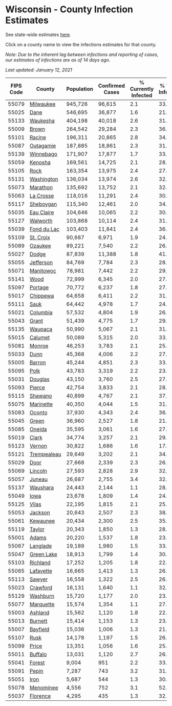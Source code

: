 # Wisconsin - County Infection Estimates

See state-wide estimates [here](/infections/us-wi).

Click on a county name to view the infections estimates for that county.

*Note: Due to the inherent lag between infections and reporting of cases, our estimates of infections are as of 14 days ago.*

*Last updated: January 12, 2021*

|   FIPS Code |                     County |   Population |   Confirmed Cases |   % Currently Infected |   % Total Infected |
|-------------|----------------------------|--------------|-------------------|------------------------|--------------------|
|       55079 |     [Milwaukee](milwaukee) |      945,726 |            96,615 |                    2.1 |               33.7 |
|       55025 |               [Dane](dane) |      546,695 |            36,877 |                    1.6 |               21.5 |
|       55133 |       [Waukesha](waukesha) |      404,198 |            40,018 |                    2.6 |               31.2 |
|       55009 |             [Brown](brown) |      264,542 |            29,284 |                    2.3 |               36.6 |
|       55101 |           [Racine](racine) |      196,311 |            20,865 |                    2.8 |               34.6 |
|       55087 |     [Outagamie](outagamie) |      187,885 |            18,861 |                    2.3 |               31.5 |
|       55139 |     [Winnebago](winnebago) |      171,907 |            17,877 |                    1.7 |               33.1 |
|       55059 |         [Kenosha](kenosha) |      169,561 |            14,725 |                    2.1 |               28.4 |
|       55105 |               [Rock](rock) |      163,354 |            13,975 |                    2.4 |               27.4 |
|       55131 |   [Washington](washington) |      136,034 |            13,974 |                    2.6 |               32.5 |
|       55073 |       [Marathon](marathon) |      135,692 |            13,752 |                    2.1 |               32.1 |
|       55063 |     [La Crosse](la-crosse) |      118,016 |            11,291 |                    2.4 |               30.1 |
|       55117 |     [Sheboygan](sheboygan) |      115,340 |            12,461 |                    2.0 |               34.3 |
|       55035 |   [Eau Claire](eau-claire) |      104,646 |            10,065 |                    2.2 |               30.4 |
|       55127 |       [Walworth](walworth) |      103,868 |            10,114 |                    2.4 |               31.0 |
|       55039 | [Fond du Lac](fond-du-lac) |      103,403 |            11,841 |                    2.4 |               36.4 |
|       55109 |     [St. Croix](st.-croix) |       90,687 |             6,971 |                    1.9 |               24.1 |
|       55089 |         [Ozaukee](ozaukee) |       89,221 |             7,540 |                    2.2 |               26.9 |
|       55027 |             [Dodge](dodge) |       87,839 |            11,388 |                    1.8 |               41.3 |
|       55055 |     [Jefferson](jefferson) |       84,769 |             7,784 |                    2.3 |               28.8 |
|       55071 |     [Manitowoc](manitowoc) |       78,981 |             7,442 |                    2.2 |               29.6 |
|       55141 |               [Wood](wood) |       72,999 |             6,345 |                    2.0 |               27.3 |
|       55097 |         [Portage](portage) |       70,772 |             6,237 |                    1.8 |               27.9 |
|       55017 |       [Chippewa](chippewa) |       64,658 |             6,411 |                    2.2 |               31.2 |
|       55111 |               [Sauk](sauk) |       64,442 |             4,978 |                    1.7 |               24.5 |
|       55021 |       [Columbia](columbia) |       57,532 |             4,804 |                    1.9 |               26.5 |
|       55043 |             [Grant](grant) |       51,439 |             4,775 |                    1.7 |               29.7 |
|       55135 |         [Waupaca](waupaca) |       50,990 |             5,067 |                    2.1 |               31.5 |
|       55015 |         [Calumet](calumet) |       50,089 |             5,315 |                    2.0 |               33.5 |
|       55081 |           [Monroe](monroe) |       46,253 |             3,783 |                    2.1 |               25.6 |
|       55033 |               [Dunn](dunn) |       45,368 |             4,006 |                    2.2 |               27.8 |
|       55005 |           [Barron](barron) |       45,244 |             4,851 |                    2.3 |               33.6 |
|       55095 |               [Polk](polk) |       43,783 |             3,319 |                    2.2 |               23.6 |
|       55031 |         [Douglas](douglas) |       43,150 |             3,760 |                    2.5 |               27.0 |
|       55093 |           [Pierce](pierce) |       42,754 |             3,833 |                    2.1 |               28.1 |
|       55115 |         [Shawano](shawano) |       40,899 |             4,767 |                    2.1 |               37.2 |
|       55075 |     [Marinette](marinette) |       40,350 |             4,044 |                    1.5 |               31.7 |
|       55083 |           [Oconto](oconto) |       37,930 |             4,343 |                    2.4 |               36.2 |
|       55045 |             [Green](green) |       36,960 |             2,527 |                    1.8 |               21.6 |
|       55085 |           [Oneida](oneida) |       35,595 |             3,061 |                    1.6 |               27.1 |
|       55019 |             [Clark](clark) |       34,774 |             3,257 |                    2.1 |               29.8 |
|       55123 |           [Vernon](vernon) |       30,822 |             1,686 |                    1.6 |               17.1 |
|       55121 | [Trempealeau](trempealeau) |       29,649 |             3,202 |                    2.1 |               34.1 |
|       55029 |               [Door](door) |       27,668 |             2,339 |                    2.3 |               26.9 |
|       55069 |         [Lincoln](lincoln) |       27,593 |             2,828 |                    2.9 |               32.0 |
|       55057 |           [Juneau](juneau) |       26,687 |             2,755 |                    3.4 |               32.2 |
|       55137 |       [Waushara](waushara) |       24,443 |             2,144 |                    1.1 |               28.0 |
|       55049 |               [Iowa](iowa) |       23,678 |             1,809 |                    1.4 |               24.3 |
|       55125 |             [Vilas](vilas) |       22,195 |             1,815 |                    2.1 |               25.3 |
|       55053 |         [Jackson](jackson) |       20,643 |             2,507 |                    2.3 |               38.5 |
|       55061 |       [Kewaunee](kewaunee) |       20,434 |             2,300 |                    2.5 |               35.8 |
|       55119 |           [Taylor](taylor) |       20,343 |             1,850 |                    1.3 |               28.4 |
|       55001 |             [Adams](adams) |       20,220 |             1,537 |                    1.8 |               23.9 |
|       55067 |       [Langlade](langlade) |       19,189 |             1,980 |                    1.5 |               33.0 |
|       55047 |   [Green Lake](green-lake) |       18,913 |             1,799 |                    1.4 |               30.4 |
|       55103 |       [Richland](richland) |       17,252 |             1,205 |                    1.8 |               22.1 |
|       55065 |     [Lafayette](lafayette) |       16,665 |             1,413 |                    1.3 |               26.8 |
|       55113 |           [Sawyer](sawyer) |       16,558 |             1,322 |                    2.5 |               26.3 |
|       55023 |       [Crawford](crawford) |       16,131 |             1,640 |                    1.1 |               32.3 |
|       55129 |       [Washburn](washburn) |       15,720 |             1,177 |                    2.0 |               23.2 |
|       55077 |     [Marquette](marquette) |       15,574 |             1,354 |                    1.1 |               27.9 |
|       55003 |         [Ashland](ashland) |       15,562 |             1,120 |                    1.8 |               22.4 |
|       55013 |         [Burnett](burnett) |       15,414 |             1,153 |                    1.3 |               23.5 |
|       55007 |       [Bayfield](bayfield) |       15,036 |             1,006 |                    1.3 |               21.0 |
|       55107 |               [Rusk](rusk) |       14,178 |             1,197 |                    1.5 |               26.6 |
|       55099 |             [Price](price) |       13,351 |             1,056 |                    1.6 |               25.1 |
|       55011 |         [Buffalo](buffalo) |       13,031 |             1,120 |                    2.7 |               26.7 |
|       55041 |           [Forest](forest) |        9,004 |               951 |                    2.2 |               33.7 |
|       55091 |             [Pepin](pepin) |        7,287 |               743 |                    3.2 |               31.5 |
|       55051 |               [Iron](iron) |        5,687 |               544 |                    1.3 |               30.5 |
|       55078 |     [Menominee](menominee) |        4,556 |               752 |                    3.1 |               52.6 |
|       55037 |       [Florence](florence) |        4,295 |               435 |                    1.3 |               32.7 |